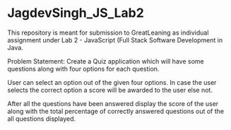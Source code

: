 # JagdevSingh_JS_Lab2
This repository is meant for submission to GreatLeaning as individual assignment under Lab 2 - JavaScript (Full Stack Software Development in Java.

Problem Statement:
Create a Quiz application which will have some questions along with four options for each question.

User can select an option out of the given four options. In case the user selects the correct option  a score will be awarded to the user else not.

After all the questions have been answered display the score of the user along with the total percentage of correctly answered questions out of the all questions displayed.

